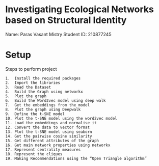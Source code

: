 # Investigating Ecological Networks based on Structural Identity

Name: Paras Vasant Mistry
Student ID: 210877245

# Setup

Steps to perform project

	1.	Install the required packages
	2.	Import the libraries
	3.	Read the Dataset
	4.	Build the Graph using networkx
	5.	Plot the graph
	6.	Build the Word2vec model using deep walk
	7.	Get the embeddings from the model
	8.	Plot the graph using Deepwalk
	9.	Define the t-SNE model
	10.	Plot the t-SNE model using the word2vec model
	11.	Load the embeddings and normalise it
	12.	Convert the data to vector format
	13.	Plot the t-SNE model using seaborn
	14.	Get the pairwise cosine similarity
	15.	Get different attributes of the graph
	16.	Get main network properties using networkx
	17.	Represent centrality measures
	18.	Represent the cliques
	19.	Making Recommendations using the “Open Triangle algorithm”
